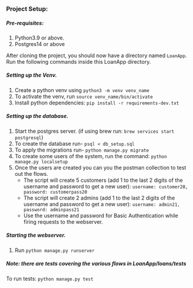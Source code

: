 ### Project Setup:

##### Pre-requisites:
1. Python3.9 or above.
2. Postgres14 or above

After cloning the project, you should now have a directory named `LoanApp`.
Run the following commands inside this LoanApp directory.

##### Setting up the Venv.
1. Create a python venv using `python3 -m venv venv_name`
2. To activate the venv, run `source venv_name/bin/activate`
3. Install python dependencies: `pip install -r requirements-dev.txt`

##### Setting up the database.
1. Start the postgres server. (if using brew run: `brew services start postgresql`)
2. To create the database run- `psql < db_setup.sql`
3. To apply the migrations run- `python manage.py migrate`
4. To create some users of the system, run the command: `python manage.py localsetup`
5. Once the users are created you can you the postman collection to test out the flows.
    - The script will create 5 customers (add 1 to the last 2 digits of the username and password to get a new user): `username: customer20, password: customerpass20`
    - The script will create 2 admins (add 1 to the last 2 digits of the username and password to get a new user): `username: admin21, password: adminpass21`
    - Use the username and password for Basic Authentication while firing requests to the webserver.

##### Starting the webserver.
1. Run `python manage.py runserver`

##### Note: there are tests covering the various flows in LoanApp/loans/tests
To run tests: `python manage.py test`